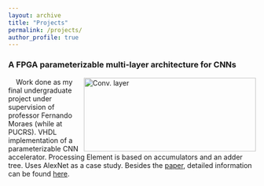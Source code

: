 ```yaml
---
layout: archive
title: "Projects"
permalink: /projects/
author_profile: true
---
```



### A FPGA parameterizable multi-layer architecture for CNNs

<img src=https://gkorol.github.io/images/tcc.png alt="Conv. layer" style="float: right; height: 150px; width:350px;"/> &nbsp;&nbsp;&nbsp; Work done as my final undergraduate project under supervision of professor Fernando Moraes (while at PUCRS). VHDL implementation of a parameterizable CNN accelerator. Processing Element is based on accumulators and an adder tree. Uses AlexNet as a case study. Besides the [paper](https://ieeexplore.ieee.org/abstract/document/8862024), detailed information can be found [here](https://www.inf.pucrs.br/moraes/docs/tcc/tcc_korol.pdf).



